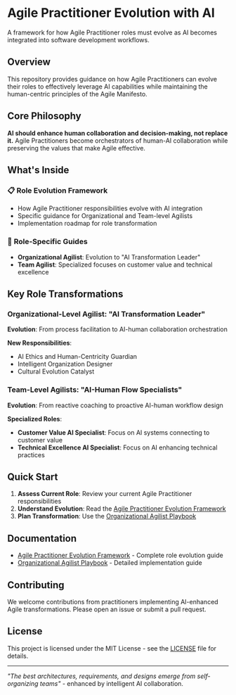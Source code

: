 # Agile Practitioner Evolution with AI

A framework for how Agile Practitioner roles must evolve as AI becomes integrated into software development workflows.

## Overview

This repository provides guidance on how Agile Practitioners can evolve their roles to effectively leverage AI capabilities while maintaining the human-centric principles of the Agile Manifesto.

## Core Philosophy

**AI should enhance human collaboration and decision-making, not replace it.** Agile Practitioners become orchestrators of human-AI collaboration while preserving the values that make Agile effective.

## What's Inside

### 📋 **Role Evolution Framework**
- How Agile Practitioner responsibilities evolve with AI integration
- Specific guidance for Organizational and Team-level Agilists
- Implementation roadmap for role transformation

### 👥 **Role-Specific Guides**
- **Organizational Agilist**: Evolution to "AI Transformation Leader"
- **Team Agilist**: Specialized focuses on customer value and technical excellence

## Key Role Transformations

### **Organizational-Level Agilist: "AI Transformation Leader"**
**Evolution**: From process facilitation to AI-human collaboration orchestration

**New Responsibilities**:
- AI Ethics and Human-Centricity Guardian
- Intelligent Organization Designer
- Cultural Evolution Catalyst

### **Team-Level Agilists: "AI-Human Flow Specialists"**
**Evolution**: From reactive coaching to proactive AI-human workflow design

**Specialized Roles**:
- **Customer Value AI Specialist**: Focus on AI systems connecting to customer value
- **Technical Excellence AI Specialist**: Focus on AI enhancing technical practices

## Quick Start

1. **Assess Current Role**: Review your current Agile Practitioner responsibilities
2. **Understand Evolution**: Read the [Agile Practitioner Evolution Framework](docs/frameworks/agile-practitioner-evolution.md)
3. **Plan Transformation**: Use the [Organizational Agilist Playbook](implementation/role-specific-guides/organizational-agilist-playbook.md)

## Documentation

- [Agile Practitioner Evolution Framework](docs/frameworks/agile-practitioner-evolution.md) - Complete role evolution guide
- [Organizational Agilist Playbook](implementation/role-specific-guides/organizational-agilist-playbook.md) - Detailed implementation guide

## Contributing

We welcome contributions from practitioners implementing AI-enhanced Agile transformations. Please open an issue or submit a pull request.

## License

This project is licensed under the MIT License - see the [LICENSE](LICENSE) file for details.

---

*"The best architectures, requirements, and designs emerge from self-organizing teams"* - enhanced by intelligent AI collaboration.